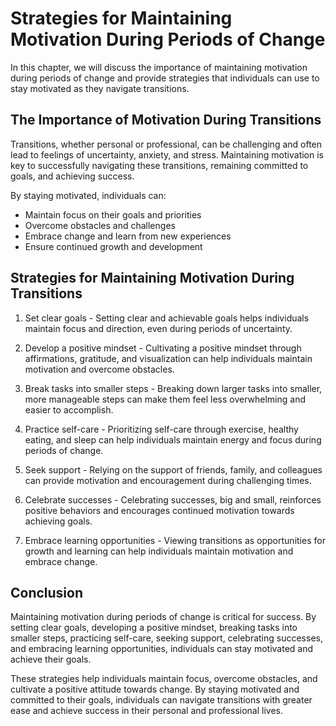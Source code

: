 Strategies for Maintaining Motivation During Periods of Change
================================================================================================================

In this chapter, we will discuss the importance of maintaining motivation during periods of change and provide strategies that individuals can use to stay motivated as they navigate transitions.

The Importance of Motivation During Transitions
-----------------------------------------------

Transitions, whether personal or professional, can be challenging and often lead to feelings of uncertainty, anxiety, and stress. Maintaining motivation is key to successfully navigating these transitions, remaining committed to goals, and achieving success.

By staying motivated, individuals can:

* Maintain focus on their goals and priorities
* Overcome obstacles and challenges
* Embrace change and learn from new experiences
* Ensure continued growth and development

Strategies for Maintaining Motivation During Transitions
--------------------------------------------------------

1. Set clear goals - Setting clear and achievable goals helps individuals maintain focus and direction, even during periods of uncertainty.

2. Develop a positive mindset - Cultivating a positive mindset through affirmations, gratitude, and visualization can help individuals maintain motivation and overcome obstacles.

3. Break tasks into smaller steps - Breaking down larger tasks into smaller, more manageable steps can make them feel less overwhelming and easier to accomplish.

4. Practice self-care - Prioritizing self-care through exercise, healthy eating, and sleep can help individuals maintain energy and focus during periods of change.

5. Seek support - Relying on the support of friends, family, and colleagues can provide motivation and encouragement during challenging times.

6. Celebrate successes - Celebrating successes, big and small, reinforces positive behaviors and encourages continued motivation towards achieving goals.

7. Embrace learning opportunities - Viewing transitions as opportunities for growth and learning can help individuals maintain motivation and embrace change.

Conclusion
----------

Maintaining motivation during periods of change is critical for success. By setting clear goals, developing a positive mindset, breaking tasks into smaller steps, practicing self-care, seeking support, celebrating successes, and embracing learning opportunities, individuals can stay motivated and achieve their goals.

These strategies help individuals maintain focus, overcome obstacles, and cultivate a positive attitude towards change. By staying motivated and committed to their goals, individuals can navigate transitions with greater ease and achieve success in their personal and professional lives.
